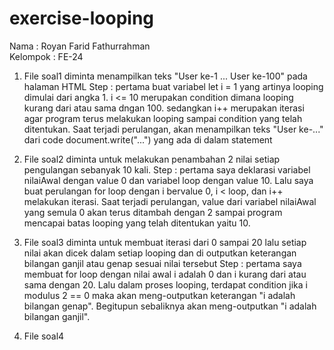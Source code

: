 # exercise-looping

Nama : Royan Farid Fathurrahman<br/>
Kelompok : FE-24

1. File soal1 diminta menampilkan teks "User ke-1 ... User ke-100" pada halaman HTML
Step : pertama buat variabel let i = 1 yang artinya looping dimulai dari angka 1. i <= 10 merupakan condition dimana looping kurang dari atau sama dngan 100.          sedangkan i++ merupakan iterasi agar program terus melakukan looping sampai condition yang telah ditentukan. Saat terjadi perulangan, akan menampilkan teks "User ke-..." dari code document.write("...") yang ada di dalam statement

2. File soal2 diminta untuk melakukan penambahan 2 nilai setiap pengulangan sebanyak 10 kali.
Step : pertama saya deklarasi variabel nilaiAwal dengan value 0 dan variabel loop dengan value 10. Lalu saya buat perulangan for loop dengan i bervalue 0, i < loop, dan i++ melakukan iterasi. Saat terjadi perulangan, value dari variabel nilaiAwal yang semula 0 akan terus ditambah dengan 2 sampai program mencapai batas looping yang telah ditentukan yaitu 10.

3. File soal3 diminta untuk membuat iterasi dari 0 sampai 20 lalu setiap nilai akan dicek dalam setiap looping dan di outputkan keterangan bilangan ganjil atau genap sesuai nilai tersebut
Step : pertama saya membuat for loop dengan nilai awal i adalah 0 dan i kurang dari atau sama dengan 20. Lalu dalam proses looping, terdapat condition jika i modulus 2 == 0 maka akan meng-outputkan keterangan "i adalah bilangan genap". Begitupun sebaliknya akan meng-outputkan "i adalah bilangan ganjil".

4. File soal4

